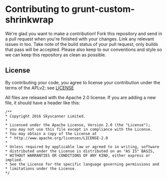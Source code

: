 # Contributing to grunt-custom-shrinkwrap

We're glad you want to make a contribution!
Fork this repository and send in a pull request when you're finished with your changes. Link any relevant issues in too.
Take note of the build status of your pull request, only builds that pass will be accepted. Please also keep to our conventions and style so we can keep this repository as clean as possible.

## License
By contributing your code, you agree to license your contribution under the terms of the APLv2; see [LICENSE](./LICENSE)

All files are released with the Apache 2.0 license.
If you are adding a new file, it should have a header like this:

```
/**
* Copyright 2016 Skyscanner Limited.
*
* Licensed under the Apache License, Version 2.0 (the "License");
* you may not use this file except in compliance with the License.
* You may obtain a copy of the License at
* * http://www.apache.org/licenses/LICENSE-2.0
*
* Unless required by applicable law or agreed to in writing, software * distributed under the License is distributed on an "AS IS" BASIS,
* WITHOUT WARRANTIES OR CONDITIONS OF ANY KIND, either express or implied.
* See the License for the specific language governing permissions and * limitations under the License.
*/
```
